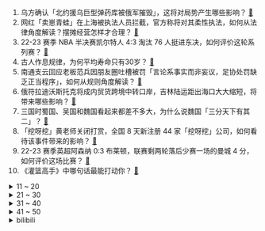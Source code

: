 1. 乌方确认「北约援乌巨型弹药库被俄军摧毁」，这将对局势产生哪些影响？ [:link:](https://www.zhihu.com/question/600928924)
2. 网红「卖崽青蛙」在上海被执法人员拦截，官方称将对其柔性执法，如何从法律角度解读？摆摊经营怎样才合理？ [:link:](https://www.zhihu.com/question/600915150)
3. 22-23 赛季 NBA 半决赛凯尔特人 4:3 淘汰 76 人挺进东决，如何评价这轮系列赛？ [:link:](https://www.zhihu.com/question/600999127)
4. 古人作息规律，为何平均寿命只有30岁？ [:link:](https://www.zhihu.com/question/589273002)
5. 南通支云回应老板范兵因朋友圈吐槽被罚「言论系事实而非妄议，足协处罚缺乏正当程序」，如何从规则角度解读？ [:link:](https://www.zhihu.com/question/600927048)
6. 俄符拉迪沃斯托克将成内贸货跨境中转口岸，吉林陆运距出海口大大缩短，将带来哪些影响？ [:link:](https://www.zhihu.com/question/600927005)
7. 三国时蜀国、吴国和魏国看起来都差不多大，为什么说魏国「三分天下有其二」？ [:link:](https://www.zhihu.com/question/29506794)
8. 「挖呀挖」黄老师关闭打赏，全国 8 天新注册 44 家「挖呀挖」公司，如何看待该事件带来的影响？ [:link:](https://www.zhihu.com/question/600968514)
9. 22-23 赛季英超阿森纳 0:3 布莱顿，联赛剩两轮落后少赛一场的曼城 4 分，如何评价这场比赛？ [:link:](https://www.zhihu.com/question/600985240)
10. 《灌篮高手》中哪句话最能打动你？ [:link:](https://www.zhihu.com/question/42186772)
<details>
<summary>11 ~ 20</summary>

11. 飞行员为什么对视力要求这么高？ [:link:](https://www.zhihu.com/question/430955967)
12. 梅西再次遭遇巴黎主场球迷嘘声，被踢倒后引发双方冲突，阿什拉夫为他出头染红，有哪些信息值得关注？ [:link:](https://www.zhihu.com/question/600886004)
13. 《漫长的季节》中，龚彪作为 97 年进厂的大学生，哪些原因导致他混的那么「惨」？ [:link:](https://www.zhihu.com/question/600240283)
14. 为什么理想导体介电常数无穷大? [:link:](https://www.zhihu.com/question/467323158)
15. 考研暑假一天只学七个小时，想考 985 但感觉不够，正常应该多少呀？ [:link:](https://www.zhihu.com/question/477621630)
16. 特斯拉中国几乎召回了近几年卖出的所有车，这一行为会对未来特斯拉在中国的市场份额带来哪些影响？ [:link:](https://www.zhihu.com/question/600602117)
17. 为什么现在的孩子普遍都特别脆弱？ [:link:](https://www.zhihu.com/question/591144391)
18. 恒大汽车 2 元「甩卖」47 个地产项目，项目估值超 600 亿元，如何从商业角度解读？ [:link:](https://www.zhihu.com/question/600915917)
19. 山西吕梁发生重大刑案，已致 7 死 11 伤，嫌犯已被抓，具体情况如何？ [:link:](https://www.zhihu.com/question/600886694)
20. 2023 季中冠军赛 JDG 3:0 击败 BLG 晋级胜者组决赛，如何评价这场比赛？ [:link:](https://www.zhihu.com/question/600961583)
</details>
<details>
<summary>21 ~ 30</summary>

21. 为什么安卓手机内部设计没有苹果的精致？ [:link:](https://www.zhihu.com/question/599414437)
22. 如何评价《乘风 2023》一公舞台龚琳娜、美依礼芽演唱的《花海》？ [:link:](https://www.zhihu.com/question/600749908)
23. 共情能力低是人生阅历少造成的还是性格情商问题？ [:link:](https://www.zhihu.com/question/342417326)
24. 如果当初给诸葛亮 1000 辆路虎，他北伐能否成功？ [:link:](https://www.zhihu.com/question/590181583)
25. 有人会用「社恐」形容自己，当前年轻人社交恐惧的具体表现是什么？是真正意义上的「社恐」吗？ [:link:](https://www.zhihu.com/question/600396457)
26. 年轻人开始「断亲」、不愿随份子钱，未来一些传统文化、习俗是否会消失？会有哪些影响？ [:link:](https://www.zhihu.com/question/600490439)
27. 为什么近期一提起《灌篮高手》主题曲，就是《直到世界尽头》，而不是《好想大声说爱你》？ [:link:](https://www.zhihu.com/question/596919301)
28. 学医真的有像网上说的那么累吗？ [:link:](https://www.zhihu.com/question/598624355)
29. 你的哪段旅行经历堪称「野性之旅」，是一种什么体验？ [:link:](https://www.zhihu.com/question/599400263)
30. 海贼王里凯多爱好“自杀”的设定怎么后面不提了? [:link:](https://www.zhihu.com/question/597624370)
</details>
<details>
<summary>31 ~ 40</summary>

31. 哪位演员一出现就让你觉得这部剧肯定不会差？ [:link:](https://www.zhihu.com/question/600732021)
32. 考验下当代网友文笔，可以用「我见过花开」造句吗？ [:link:](https://www.zhihu.com/question/600405724)
33. 特斯拉召回超百万辆车，而源头直指单踏板模式，此前因该问题导致事故的车主是否有权申请理赔？ [:link:](https://www.zhihu.com/question/600812894)
34. 22-23 赛季英超埃弗顿 0:3 曼城，京多安两射一传哈兰德建功，如何评价这场比赛？ [:link:](https://www.zhihu.com/question/600954739)
35. 在那个没有修图的年代，妈妈很美是什么体验？ [:link:](https://www.zhihu.com/question/600573583)
36. 汶川地震过去 15 年了，如今有哪些后续故事？面对灾害有哪些必备的实用知识？ [:link:](https://www.zhihu.com/question/600397295)
37. 为什么Git的教程都那么繁杂？ [:link:](https://www.zhihu.com/question/594294987)
38. 如何评价浪姐 4 一公舞台表演？ [:link:](https://www.zhihu.com/question/600751473)
39. 如何评价2023年全国中学生生物联赛？ [:link:](https://www.zhihu.com/question/600591169)
40. 北方今年首轮高温来袭，京津冀鲁组团冲击 35℃，这轮高温会持续多久？该如何应对？ [:link:](https://www.zhihu.com/question/600898233)
</details>
<details>
<summary>41 ~ 50</summary>

41. 22-23 赛季英超曼联 2:0 狼队，安东尼助攻马夏尔破门加纳乔替补建功，如何评价这场比赛？ [:link:](https://www.zhihu.com/question/600822738)
42. 《漫长的季节》秦昊减肥食谱火了，医生建议「别轻易尝试」，这个食谱靠谱吗？有没有更安全的减肥饮食法？ [:link:](https://www.zhihu.com/question/599596690)
43. 如何评价小松菜奈、坂口健太郎主演的电影《余生那些年》？ [:link:](https://www.zhihu.com/question/600588294)
44. 大象天敌不多，为什么耳朵进化的那么大？ [:link:](https://www.zhihu.com/question/600383550)
45. 人类为什么没有进化出海洋和天空种族？ [:link:](https://www.zhihu.com/question/600653964)
46. 22-23 赛季意甲AC米兰客场 0:2 爆冷输给斯佩齐亚，距离前四名差 4 分，如何评价这场比赛？ [:link:](https://www.zhihu.com/question/600849948)
47. 如何评价《一人之下》漫画 623（665）话？ [:link:](https://www.zhihu.com/question/600483964)
48. 研究生毕业一门心思想考公，应该怎么规划？ [:link:](https://www.zhihu.com/question/597465077)
49. 2022-23 赛季 NBA 西部决赛，湖人 VS 掘金，双方各自的优劣势在哪？ [:link:](https://www.zhihu.com/question/600749100)
50. 怎么和领导交流，怎么和领导处好关系? [:link:](https://www.zhihu.com/question/327077345)
</details><details>
<summary>bilibili</summary>

</details>